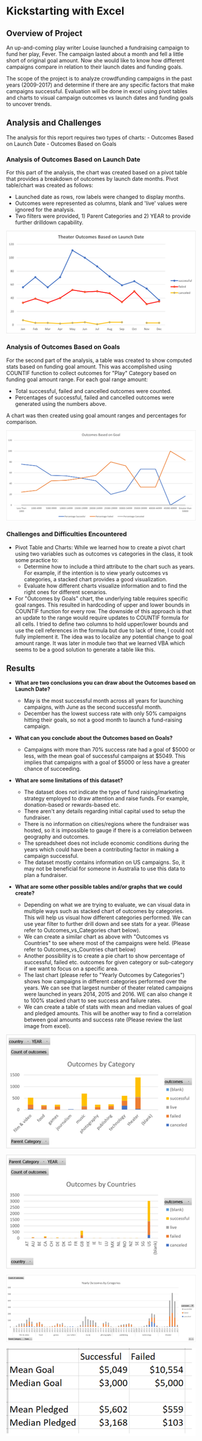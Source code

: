 # Kickstarting with Excel

## Overview of Project
An up-and-coming play writer Louise launched a fundraising campaign to fund her play, Fever. The campaign lasted about a month and fell a little short of original goal amount. Now she would like to know how different campaigns compare in relation to their launch dates and funding goals.


The scope of the project is to analyze crowdfunding campaigns in the past years (2009-2017) and determine if there are any specific factors that make campaigns successful. Evaluation will be done in excel using pivot tables and charts to visual campaign outcomes vs launch dates and funding goals to uncover trends.


## Analysis and Challenges

The analysis for this report requires two types of charts:
	- Outcomes Based on Launch Date
	- Outcomes Based on Goals
	
### Analysis of Outcomes Based on Launch Date
For this part of the analysis, the chart was created based on a pivot table that provides a breakdown of outcomes by launch date months. Pivot table/chart was created as follows: 
- Launched date as rows, row labels were changed to display months.
- Outcomes were represented as columns, blank and 'live' values were ignored for the analysis.
- Two filters were provided, 1) Parent Categories and 2) YEAR to provide further drilldown capability.
	
![](/resources/Theater_Outcomes_vs_Launch.png)


### Analysis of Outcomes Based on Goals

For the second part of the analysis, a table was created to show computed stats based on funding goal amount. This was accomplished using COUNTIF function to collect outcomes for "Play" Category based on funding goal amount range. For each goal range amount:
 
- Total successful, failed and cancelled outcomes were counted.
- Percentages of successful, failed and cancelled outcomes were generated using the numbers above.

A chart was then created using goal amount ranges and percentages for comparison.

![](/resources/Outcomes_vs_Goals.png)

### Challenges and Difficulties Encountered

- Pivot Table and Charts: While we learned how to create a pivot chart using two variables such as outcomes vs categories in the class, it took some practice to:
	-  Determine how to include a third attribute to the chart such as years. For example, if the intention is to view yearly outcomes vs categories, a stacked chart provides a good visualization.
	-  Evaluate how different charts visualize information and to find the right ones for different scenarios. 
- For "Outcomes by Goals" chart, the underlying table requires specific goal ranges. This resulted in hardcoding of upper and lower bounds in COUNTIF function for every row. The downside of this approach is that an update to the range would require updates to COUNTIF formula for all cells. I tried to define two columns to hold upper/lower bounds and use the cell references in the formula but due to lack of time, I could not fully implement it. The idea was to localize any potential change to goal amount range. It was later in module two that we learned VBA which seems to be a good solution to generate a table like this.

## Results

- **What are two conclusions you can draw about the Outcomes based on Launch Date?**
	- May is the most successful month across all years for launching campaigns, with June as the second successful month.
	- December has the lowest success rate with only 50% campaigns hitting their goals, so not a good month to launch a fund-raising campaign.

- **What can you conclude about the Outcomes based on Goals?**
	- Campaigns with more than 70% success rate had a goal of $5000 or less, with the mean goal of successful campaigns at $5049. This implies that campaigns with a goal of $5000 or less have a greater chance of succeeding.

- **What are some limitations of this dataset?**
	- The dataset does not indicate the type of fund raising/marketing strategy employed to draw attention and raise funds. For example, donation-based or rewards-based etc. 
	- There aren't any details regarding initial capital used to setup the fundraiser.
	- There is no information on cities/regions where the fundraiser was hosted, so it is impossible to gauge if there is a correlation between geography and outcomes.
	- The spreadsheet does not include economic conditions during the years which could have been a contributing factor in making a campaign successful.
	- The dataset mostly contains information on US campaigns. So, it may not be beneficial for someone in Australia to use this data to plan a fundraiser.


- **What are some other possible tables and/or graphs that we could create?**
 
 	- Depending on what we are trying to evaluate, we can visual data in multiple ways such as stacked chart of outcomes by categories. This will help us visual how different categories performed. We can use year filter to further drill down and see stats for a year. (Please refer to Outcomes_vs_Categories chart below).
 	- We can create a similar chart as above with "Outcomes vs Countries" to see where most of the campaigns were held. (Please refer to Outcomes_vs_Countries chart below)	
	- Another possibility is to create a pie chart to show percentage of successful, failed etc. outcomes for given category or sub-category if we want to focus on a specific area.
	- The last chart (please refer to "Yearly Outcomes by Categories") shows how campaigns in different categories performed over the years. We can see that largest number of theater related campaigns were launched in years 2014, 2015 and 2016. WE can also change it to 100% stacked chart to see success and failure rates. 
	- We can create a table of stats with mean and median values of goal and pledged amounts. This will be another way to find a correlation between goal amounts and success rate (Please review the last image from excel). 

![](/resources/Outcomes_vs_Categories.png)  


![](/resources/Outcomes_vs_Countries.png)  


![](/resources/Yearly_Outcomes_by_Categories.png)  


![](/resources/Mean_Median_Stats.png)  


